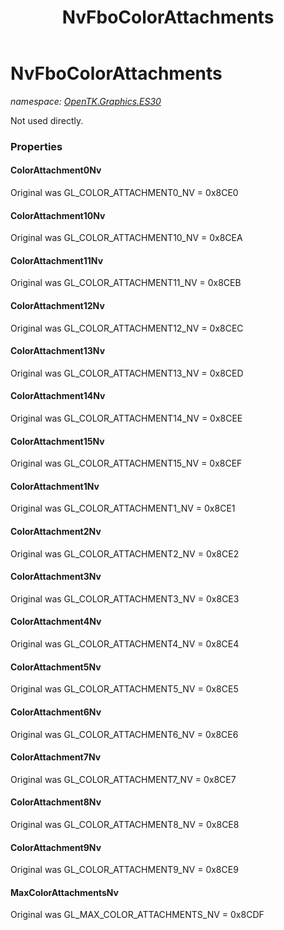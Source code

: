﻿---
title: NvFboColorAttachments
---

# NvFboColorAttachments
_namespace: [OpenTK.Graphics.ES30](N-OpenTK.Graphics.ES30.html)_

Not used directly.



### Properties

#### ColorAttachment0Nv
Original was GL_COLOR_ATTACHMENT0_NV = 0x8CE0
#### ColorAttachment10Nv
Original was GL_COLOR_ATTACHMENT10_NV = 0x8CEA
#### ColorAttachment11Nv
Original was GL_COLOR_ATTACHMENT11_NV = 0x8CEB
#### ColorAttachment12Nv
Original was GL_COLOR_ATTACHMENT12_NV = 0x8CEC
#### ColorAttachment13Nv
Original was GL_COLOR_ATTACHMENT13_NV = 0x8CED
#### ColorAttachment14Nv
Original was GL_COLOR_ATTACHMENT14_NV = 0x8CEE
#### ColorAttachment15Nv
Original was GL_COLOR_ATTACHMENT15_NV = 0x8CEF
#### ColorAttachment1Nv
Original was GL_COLOR_ATTACHMENT1_NV = 0x8CE1
#### ColorAttachment2Nv
Original was GL_COLOR_ATTACHMENT2_NV = 0x8CE2
#### ColorAttachment3Nv
Original was GL_COLOR_ATTACHMENT3_NV = 0x8CE3
#### ColorAttachment4Nv
Original was GL_COLOR_ATTACHMENT4_NV = 0x8CE4
#### ColorAttachment5Nv
Original was GL_COLOR_ATTACHMENT5_NV = 0x8CE5
#### ColorAttachment6Nv
Original was GL_COLOR_ATTACHMENT6_NV = 0x8CE6
#### ColorAttachment7Nv
Original was GL_COLOR_ATTACHMENT7_NV = 0x8CE7
#### ColorAttachment8Nv
Original was GL_COLOR_ATTACHMENT8_NV = 0x8CE8
#### ColorAttachment9Nv
Original was GL_COLOR_ATTACHMENT9_NV = 0x8CE9
#### MaxColorAttachmentsNv
Original was GL_MAX_COLOR_ATTACHMENTS_NV = 0x8CDF

